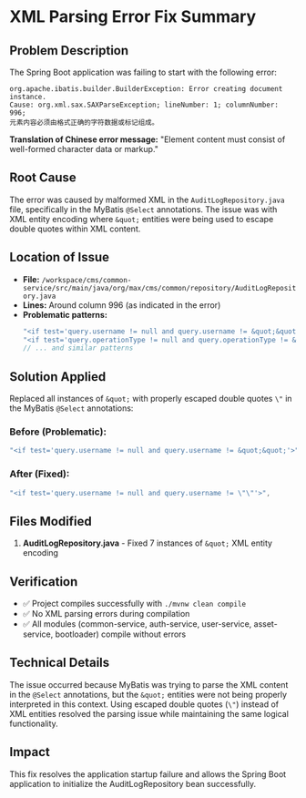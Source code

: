 # XML Parsing Error Fix Summary

## Problem Description

The Spring Boot application was failing to start with the following error:

```
org.apache.ibatis.builder.BuilderException: Error creating document instance.  
Cause: org.xml.sax.SAXParseException; lineNumber: 1; columnNumber: 996; 
元素内容必须由格式正确的字符数据或标记组成。
```

**Translation of Chinese error message:** "Element content must consist of well-formed character data or markup."

## Root Cause

The error was caused by malformed XML in the `AuditLogRepository.java` file, specifically in the MyBatis `@Select` annotations. The issue was with XML entity encoding where `&quot;` entities were being used to escape double quotes within XML content.

## Location of Issue

- **File:** `/workspace/cms/common-service/src/main/java/org/max/cms/common/repository/AuditLogRepository.java`
- **Lines:** Around column 996 (as indicated in the error)
- **Problematic patterns:**
  ```java
  "<if test='query.username != null and query.username != &quot;&quot;'>",
  "<if test='query.operationType != null and query.operationType != &quot;&quot;'>",
  // ... and similar patterns
  ```

## Solution Applied

Replaced all instances of `&quot;` with properly escaped double quotes `\"` in the MyBatis `@Select` annotations:

### Before (Problematic):
```java
"<if test='query.username != null and query.username != &quot;&quot;'>",
```

### After (Fixed):
```java
"<if test='query.username != null and query.username != \"\"'>",
```

## Files Modified

1. **AuditLogRepository.java** - Fixed 7 instances of `&quot;` XML entity encoding

## Verification

- ✅ Project compiles successfully with `./mvnw clean compile`
- ✅ No XML parsing errors during compilation
- ✅ All modules (common-service, auth-service, user-service, asset-service, bootloader) compile without errors

## Technical Details

The issue occurred because MyBatis was trying to parse the XML content in the `@Select` annotations, but the `&quot;` entities were not being properly interpreted in this context. Using escaped double quotes (`\"`) instead of XML entities resolved the parsing issue while maintaining the same logical functionality.

## Impact

This fix resolves the application startup failure and allows the Spring Boot application to initialize the AuditLogRepository bean successfully.